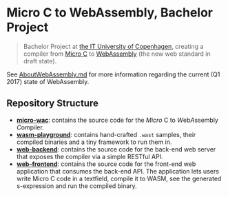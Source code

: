 # Micro C to WebAssembly, Bachelor Project
> Bachelor Project at [the IT University of Copenhagen](https://www.itu.dk/), creating a compiler from [Micro C](https://www.itu.dk/people/sestoft/plc/) to [WebAssembly](http://webassembly.org) (the new web standard in draft state).

See [AboutWebAssembly.md](./About%20WebAssembly.md) for more information regarding the current (Q1 2017) state of WebAssembly.

## Repository Structure
* **[micro-wac](./micro-wac)**: contains the source code for the *Micro* C to *W*eb*A*ssembly *C*ompiler.
* **[wasm-playground](./wasm-playground)**: contains hand-crafted `.wast` samples, their compiled binaries and a tiny framework to run them in.
* **[web-backend](./web-backend)**: contains the source code for the back-end web server that exposes the compiler via a simple RESTful API.
* **[web-frontend](./web-frontend)**: contains the source code for the front-end web application that consumes the back-end API.
  The application lets users write Micro C code in a textfield, compile it to WASM, see the generated s-expression and run the compiled binary.
